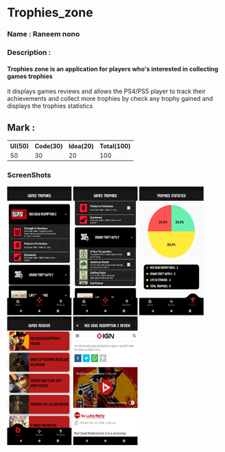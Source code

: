 # Trophies_zone

<div>
  
  
### Name : Raneem nono

### Description :

#### Trophies zone is an application for players who's interested in collecting games trophies

it displays games reviews and allows the PS4/PS5 player to track their achievements and collect more trophies by check any trophy gained and displays the trophies statistics

</div>

## Mark :

<table>
  <tr>
      <th>UI(50)</td>  
      <th>Code(30)</td>  
      <th>Idea(20)</td>  
      <th>Total(100)</td>  
  </tr>
  <tr>
      <td>50</td>  
      <td>30</td>  
      <td>20</td>  
      <td>100</td>  
  </tr>
<table>
  
  ### ScreenShots
  <div>
    <img src="https://github.com/Eng-Mohamed-Elsayed/Flutter-AppGame-Trophies-Zone/blob/master/assets/screenshots/1.png" width="150" height="300">
    <img src="https://github.com/Eng-Mohamed-Elsayed/Flutter-AppGame-Trophies-Zone/blob/master/assets/screenshots/2.png" width="150" height="300">
    <img src="https://github.com/Eng-Mohamed-Elsayed/Flutter-AppGame-Trophies-Zone/blob/master/assets/screenshots/3.png" width="150" height="300" >
    <img src="https://github.com/Eng-Mohamed-Elsayed/Flutter-AppGame-Trophies-Zone/blob/master/assets/screenshots/4.png" width="150" height="300" >
    <img src="https://github.com/Eng-Mohamed-Elsayed/Flutter-AppGame-Trophies-Zone/blob/master/assets/screenshots/5.png" width="150" height="300" >
    
   
  </div>
